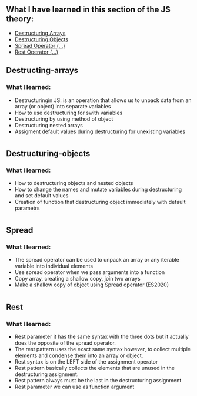 ## What I have learned in this section of the JS theory:

- [Destructuring Arrays](#destructing-arrays)
- [Destructuring Objects](#destructuring-objects)
- [Spread Operator (...)](#spread)
- [Rest Operator (...)](#rest)

## Destructing-arrays

### What I learned:

- Destructuringin JS: is an operation that allows us to unpack data from an array (or object) into separate variables
- How to use destructuring for swith variables
- Destructuring by using method of object
- Destructuring nested arrays
- Assigment default values during destructuring for unexisting variables

#

## Destructuring-objects

### What I learned:

- How to destructuring objects and nested objects
- How to change the names and mutate variables during destructuring and set default values
- Creation of function that destructuring object immediately with default parametrs

#

## Spread

### What I learned:

- The spread operator can be used to unpack an array or any iterable variable into individual elements
- Use spread operator when we pass arguments into a function
- Copy array, creating a shallow copy, join two arrays
- Make a shallow copy of object using Spread operator (ES2020)

#

## Rest

### What I learned:

- Rest parameter it has the same syntax with the three dots but it actually does the opposite of the spread operator.
- The rest pattern uses the exact same syntax however, to collect multiple elements and condense them into an array or object.
- Rest syntax is on the LEFT side of the assignment operator
- Rest pattern basically collects the elements that are unused in the destructuring assignment.
- Rest pattern always must be the last in the destructuring assignment
- Rest parameter we can use as function argument
